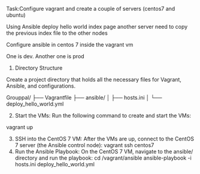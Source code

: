 Task:Configure vagrant and create a couple of servers (centos7 and ubuntu)

Using Ansible deploy hello world index page another server need to copy the previous index file to the other nodes

Configure ansible in centos 7 inside the vagrant vm

One is dev. Another one is prod

1. Directory Structure

Create a project directory that holds all the necessary files for Vagrant, Ansible, and configurations.

Grouppal/
├── Vagrantfile
├── ansible/
│   ├── hosts.ini
│   └── deploy_hello_world.yml

2.	Start the VMs:
Run the following command to create and start the VMs:

vagrant up

3.	SSH into the CentOS 7 VM:
After the VMs are up, connect to the CentOS 7 server (the Ansible control node):
vagrant ssh centos7
4.	Run the Ansible Playbook:
On the CentOS 7 VM, navigate to the ansible/ directory and run the playbook:
cd /vagrant/ansible
ansible-playbook -i hosts.ini deploy_hello_world.yml